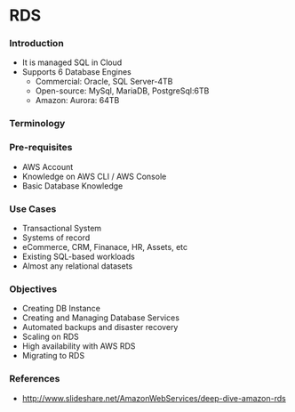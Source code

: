 # RDS

### Introduction
- It is managed SQL in Cloud
- Supports 6 Database Engines
    - Commercial: Oracle, SQL Server-4TB
    - Open-source: MySql, MariaDB, PostgreSql:6TB
    - Amazon: Aurora: 64TB


### Terminology


### Pre-requisites

- AWS Account 
- Knowledge on AWS CLI / AWS Console
- Basic Database Knowledge

### Use Cases

- Transactional System
- Systems of record
- eCommerce, CRM, Finanace, HR, Assets, etc
- Existing SQL-based workloads
- Almost any relational datasets

### Objectives

- Creating DB Instance
- Creating and Managing Database Services
- Automated backups and disaster recovery
- Scaling on RDS
- High availability with AWS RDS
- Migrating to RDS

### References
- http://www.slideshare.net/AmazonWebServices/deep-dive-amazon-rds